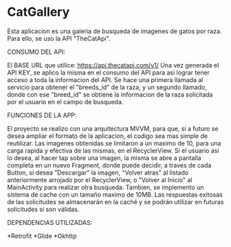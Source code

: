 # CatGallery

Esta aplicacion es una galeria de busqueda de imagenes de gatos por raza. Para ello, se uso la API "TheCatApi".

CONSUMO DEL API: 

El BASE URL que utilice: https://api.thecatapi.com/v1/
Una vez generada el API KEY, se aplico la misma en el consumo del API para asi lograr tener acceso a toda la informacion del API.
Se hace una primera llamada al servicio para obtener el "breeds_id" de la raza, y un segundo llamado, donde con ese "breed_id" se obtiene la informacion
de la raza solicitada por el usuario en el campo de busqueda.

FUNCIONES DE LA APP:

El proyecto se realizo con una arquitectura MVVM, para que, si a futuro se desea ampliar el formato de la aplicacion, el codigo sea mas simple de reutilizar.
Las imagenes obtenidas se limitaron a un maximo de 10, para una carga rapida y efectiva de las mismas, en el RecyclerView. Si el usuario asi lo desea,
al hacer tap sobre una imagen, la misma se abre a pantalla completa en un nuevo Fragment, donde puede decidir, a traves de cada Button, si desea "Descargar" la imagen,
"Volver atras" al listado anteriormente arrojado por el RecyclerView, o "Volver al Inicio" al MainActivity para realizar otra busqueda.
Tambien, se implemento un sistema de cache con un tamaño maximo de 10MB. Las respuestas exitosas de las solicitudes se almacenarán en la caché y 
se podrán utilizar en futuras solicitudes si son válidas.

DEPENDENCIAS UTILIZADAS:

*Retrofit
*Glide
*Okhttp
